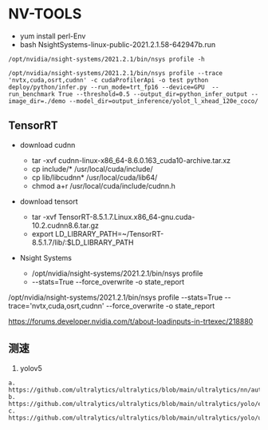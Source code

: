 
# NV-TOOLS

- yum install perl-Env
- bash NsightSystems-linux-public-2021.2.1.58-642947b.run

```
/opt/nvidia/nsight-systems/2021.2.1/bin/nsys profile -h 

/opt/nvidia/nsight-systems/2021.2.1/bin/nsys profile --trace 'nvtx,cuda,osrt,cudnn' -c cudaProfilerApi -o test python deploy/python/infer.py --run_mode=trt_fp16 --device=GPU  --run_benchmark True --threshold=0.5 --output_dir=python_infer_output --image_dir=./demo --model_dir=output_inference/yolot_l_xhead_120e_coco/

```

## TensorRT
- download cudnn
  - tar -xvf cudnn-linux-x86_64-8.6.0.163_cuda10-archive.tar.xz
  - cp include/* /usr/local/cuda/include/
  - cp lib/libcudnn* /usr/local/cuda/lib64/
  - chmod a+r /usr/local/cuda/include/cudnn.h 

- download tensort 
  - tar -xvf TensorRT-8.5.1.7.Linux.x86_64-gnu.cuda-10.2.cudnn8.6.tar.gz
  - export LD_LIBRARY_PATH=~/TensorRT-8.5.1.7/lib/:$LD_LIBRARY_PATH

- Nsight Systems
  - /opt/nvidia/nsight-systems/2021.2.1/bin/nsys  profile
  - --stats=True --force_overwrite -o state_report



<!-- /opt/nvidia/nsight-systems/2021.2.1/bin/nsys profile --help  -->

/opt/nvidia/nsight-systems/2021.2.1/bin/nsys profile --stats=True --trace='nvtx,cuda,osrt,cudnn' --force_overwrite -o state_report

https://forums.developer.nvidia.com/t/about-loadinputs-in-trtexec/218880


## 测速
1. yolov5
```
a. https://github.com/ultralytics/ultralytics/blob/main/ultralytics/nn/autobackend.py#L305
b. https://github.com/ultralytics/ultralytics/blob/main/ultralytics/yolo/engine/validator.py#L158
c. https://github.com/ultralytics/ultralytics/blob/main/ultralytics/yolo/utils/ops.py#L17


```


